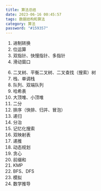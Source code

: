 ```yaml
---
title: 算法总结
date: 2023-06-16 00:45:57
tags: 数据结构和算法
category: 算法
password: "#159357"
---
```


1. 进制转换
2. 位运算
4. 双指针、快慢指针、多指针
5. 滑动窗口

<!-- more -->

6. 二叉树、平衡二叉树、二叉查找（搜索）树
7. 栈、单调栈
8. 队列、双端队列
9. 哈希表
10. 大顶堆、小顶堆
11. 二分
12. 排序（快排、归并、冒泡）
13. 递归
14. 分治
15. 记忆化搜索
16. 双映射表
17. 递推
18. 动态规划
19. 贪心
20. 前缀和
21. KMP
22. BFS、DFS
23. 模拟
24. 数学推导
